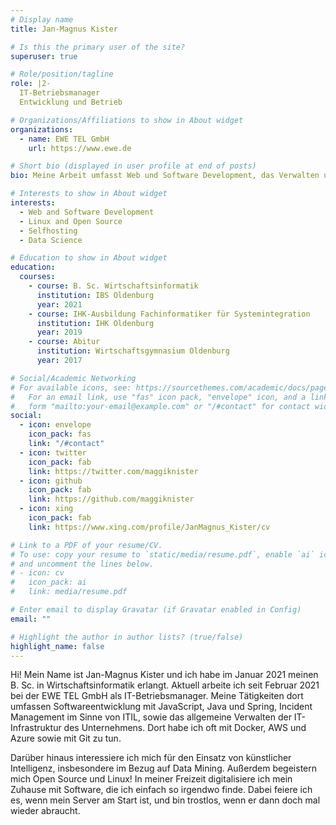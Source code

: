 ```yaml
---
# Display name
title: Jan-Magnus Kister

# Is this the primary user of the site?
superuser: true

# Role/position/tagline
role: |2-
  IT-Betriebsmanager
  Entwicklung und Betrieb

# Organizations/Affiliations to show in About widget
organizations:
  - name: EWE TEL GmbH
    url: https://www.ewe.de

# Short bio (displayed in user profile at end of posts)
bio: Meine Arbeit umfasst Web und Software Development, das Verwalten umfangreicher IT-Infrastrukturen sowie Cloud Computing.

# Interests to show in About widget
interests:
  - Web and Software Development
  - Linux and Open Source
  - Selfhosting
  - Data Science

# Education to show in About widget
education:
  courses:
    - course: B. Sc. Wirtschaftsinformatik
      institution: IBS Oldenburg
      year: 2021
    - course: IHK-Ausbildung Fachinformatiker für Systemintegration
      institution: IHK Oldenburg
      year: 2019
    - course: Abitur
      institution: Wirtschaftsgymnasium Oldenburg
      year: 2017

# Social/Academic Networking
# For available icons, see: https://sourcethemes.com/academic/docs/page-builder/#icons
#   For an email link, use "fas" icon pack, "envelope" icon, and a link in the
#   form "mailto:your-email@example.com" or "/#contact" for contact widget.
social:
  - icon: envelope
    icon_pack: fas
    link: "/#contact"
  - icon: twitter
    icon_pack: fab
    link: https://twitter.com/maggiknister
  - icon: github
    icon_pack: fab
    link: https://github.com/maggiknister
  - icon: xing
    icon_pack: fab
    link: https://www.xing.com/profile/JanMagnus_Kister/cv

# Link to a PDF of your resume/CV.
# To use: copy your resume to `static/media/resume.pdf`, enable `ai` icons in `params.toml`,
# and uncomment the lines below.
# - icon: cv
#   icon_pack: ai
#   link: media/resume.pdf

# Enter email to display Gravatar (if Gravatar enabled in Config)
email: ""

# Highlight the author in author lists? (true/false)
highlight_name: false
---
```


Hi! Mein Name ist Jan-Magnus Kister und ich habe im Januar 2021 meinen B. Sc. in Wirtschaftsinformatik erlangt. Aktuell arbeite ich seit Februar 2021 bei der EWE TEL GmbH als IT-Betriebsmanager. Meine Tätigkeiten dort umfassen Softwareentwicklung mit JavaScript, Java und Spring, Incident Management im Sinne von ITIL, sowie das allgemeine Verwalten der IT-Infrastruktur des Unternehmens. Dort habe ich oft mit Docker, AWS und Azure sowie mit Git zu tun.

Darüber hinaus interessiere ich mich für den Einsatz von künstlicher Intelligenz, insbesondere im Bezug auf Data Mining. Außerdem begeistern mich Open Source und Linux! In meiner Freizeit digitalisiere ich mein Zuhause mit Software, die ich einfach so irgendwo finde. Dabei feiere ich es, wenn mein Server am Start ist, und bin trostlos, wenn er dann doch mal wieder abraucht.

<!-- {{< icon name="download" pack="fas" >}} Mein Lebenslauf {{< staticref "media/demo_resume.pdf" "newtab" >}}resumé{{< /staticref >}}. -->
